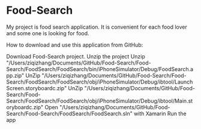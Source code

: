 # Food-Search
My project is food search application. It is convenient for each food lover and some one is looking for food. 

How to download and use this application from GitHub:

Download Food-Search project.
Unzip the project
Unzip "/Users/ziqizhang/Documents/GitHub/Food-Search/Food-Search/FoodSearch/FoodSearch/bin/iPhoneSimulator/Debug/FoodSearch.app.zip"
UnZip "/Users/ziqizhang/Documents/GitHub/Food-Search/Food-Search/FoodSearch/FoodSearch/obj/iPhoneSimulator/Debug/ibtool/LaunchScreen.storyboardc.zip"
UnZip "/Users/ziqizhang/Documents/GitHub/Food-Search/Food-Search/FoodSearch/FoodSearch/obj/iPhoneSimulator/Debug/ibtool/Main.storyboardc.zip"
Open "/Users/ziqizhang/Documents/GitHub/Food-Search/Food-Search/FoodSearch/FoodSearch.sln" with Xamarin
Run the app
